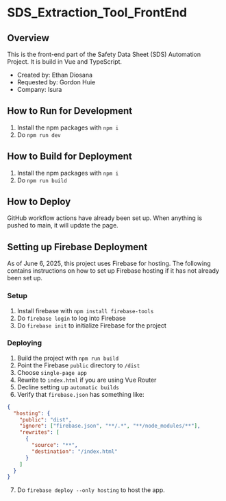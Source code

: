 # SDS_Extraction_Tool_FrontEnd

## Overview
This is the front-end part of the Safety Data Sheet (SDS) Automation Project. It is build in Vue and TypeScript.


- Created by: Ethan Diosana
- Requested by: Gordon Huie
- Company: Isura


## How to Run for Development
1. Install the npm packages with `npm i`
2. Do `npm run dev`

## How to Build for Deployment
1. Install the npm packages with `npm i`
2. Do `npm run build`

## How to Deploy
GitHub workflow actions have already been set up. When anything is pushed to main, it will update the page.

## Setting up Firebase Deployment
As of June 6, 2025, this project uses Firebase for hosting. The following contains instructions on how to set up Firebase hosting if it has not already been set up.

### Setup
1. Install firebase with `npm install firebase-tools`
2. Do `firebase login` to log into Firebase
3. Do `firebase init` to initialize Firebase for the project

### Deploying
1. Build the project with `npm run build`
2. Point the Firebase `public` directory to `/dist`
3. Choose `single-page app`
4. Rewrite to `index.html` if you are using Vue Router
5. Decline setting up `automatic builds`
6. Verify that `firebase.json` has something like:
```json
{
  "hosting": {
    "public": "dist",
    "ignore": ["firebase.json", "**/.*", "**/node_modules/**"],
    "rewrites": [
      {
        "source": "**",
        "destination": "/index.html"
      }
    ]
  }
}
```
7. Do `firebase deploy --only hosting` to host the app.